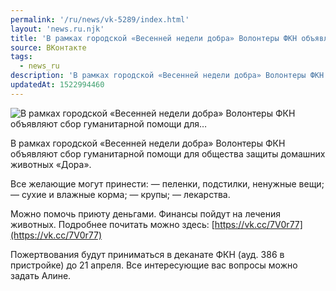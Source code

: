 ```yaml
---
permalink: '/ru/news/vk-5289/index.html'
layout: 'news.ru.njk'
title: 'В рамках городской «Весенней недели добра» Волонтеры ФКН объявляют сбор гуманитарной помощи для…'
source: ВКонтакте
tags:
  - news_ru
description: 'В рамках городской «Весенней недели добра» Волонтеры ФКН объявляют сбор гуманитарной помощи для…'
updatedAt: 1522994460
---
```

![В рамках городской «Весенней недели добра» Волонтеры ФКН объявляют сбор гуманитарной помощи для…](https://sun9-10.userapi.com/impf/c834403/v834403302/10a946/Q4XBbfZa8Zs.jpg?size=864x486&quality=96&proxy=1&sign=4be4be98bec6d878638193d29d3f3a3d&c_uniq_tag=bX9wHc-DJUEyzTcX8zZpUPk073_NFAraISxkFzq-1t4&type=album)

В рамках городской «Весенней недели добра» Волонтеры ФКН объявляют сбор гуманитарной помощи для общества защиты домашних животных «Дора».

Все желающие могут принести:
— пеленки, подстилки, ненужные вещи;
— сухие и влажные корма;
— крупы;
— лекарства.

Можно помочь приюту деньгами. Финансы пойдут на лечения животных. Подробнее почитать можно здесь: [https://vk.cc/7V0r77](https://vk.cc/7V0r77)

Пожертвования будут приниматься в деканате ФКН (ауд. 386 в пристройке) до 21 апреля. Все интересующие вас вопросы можно задать Алине.
